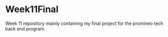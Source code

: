 # Week11Final
Week 11 repository mainly containing my final project for the promineo tech back end program.
